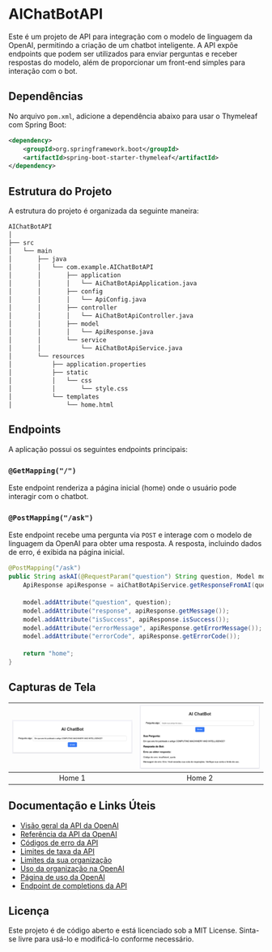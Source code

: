 # AIChatBotAPI

Este é um projeto de API para integração com o modelo de linguagem da OpenAI, permitindo a criação de um chatbot inteligente. A API expõe endpoints que podem ser utilizados para enviar perguntas e receber respostas do modelo, além de proporcionar um front-end simples para interação com o bot.

## Dependências

No arquivo `pom.xml`, adicione a dependência abaixo para usar o Thymeleaf com Spring Boot:

```xml
<dependency>
    <groupId>org.springframework.boot</groupId>
    <artifactId>spring-boot-starter-thymeleaf</artifactId>
</dependency>
```

## Estrutura do Projeto

A estrutura do projeto é organizada da seguinte maneira:

```
AIChatBotAPI
│
├── src
│   └── main
│       ├── java
│       │   └── com.example.AIChatBotAPI
│       │       ├── application
│       │       │   └── AiChatBotApiApplication.java
│       │       ├── config
│       │       │   └── ApiConfig.java
│       │       ├── controller
│       │       │   └── AiChatBotApiController.java
│       │       ├── model
│       │       │   └── ApiResponse.java
│       │       └── service
│       │           └── AiChatBotApiService.java
│       └── resources
│           ├── application.properties
│           ├── static
│           │   └── css
│           │       └── style.css
│           └── templates
│               └── home.html

```

## Endpoints

A aplicação possui os seguintes endpoints principais:

### `@GetMapping("/")`
Este endpoint renderiza a página inicial (home) onde o usuário pode interagir com o chatbot.

### `@PostMapping("/ask")`
Este endpoint recebe uma pergunta via `POST` e interage com o modelo de linguagem da OpenAI para obter uma resposta. A resposta, incluindo dados de erro, é exibida na página inicial.

```java
@PostMapping("/ask")
public String askAI(@RequestParam("question") String question, Model model) {
    ApiResponse apiResponse = aiChatBotApiService.getResponseFromAI(question);

    model.addAttribute("question", question);
    model.addAttribute("response", apiResponse.getMessage());
    model.addAttribute("isSuccess", apiResponse.isSuccess());
    model.addAttribute("errorMessage", apiResponse.getErrorMessage());
    model.addAttribute("errorCode", apiResponse.getErrorCode());

    return "home";
}
```

## Capturas de Tela

| <img src="imgs/home2.png" alt="home2" width="600"/> | <img src="imgs/home3.png" alt="home3" width="600"/> |
|:----------------------:|:----------------------:|
|         Home 1         |         Home 2         | 

## Documentação e Links Úteis

- [Visão geral da API da OpenAI](https://platform.openai.com/docs/overview)
- [Referência da API da OpenAI](https://platform.openai.com/docs/api-reference/introduction)
- [Códigos de erro da API](https://platform.openai.com/docs/guides/error-codes/api-errors)
- [Limites de taxa da API](https://platform.openai.com/docs/guides/rate-limits)
- [Limites da sua organização](https://platform.openai.com/settings/organization/limits)
- [Uso da organização na OpenAI](https://platform.openai.com/settings/organization/usage)
- [Página de uso da OpenAI](https://platform.openai.com/usage)
- [Endpoint de completions da API](https://api.openai.com/v1/completions)

## Licença

Este projeto é de código aberto e está licenciado sob a MIT License. Sinta-se livre para usá-lo e modificá-lo conforme necessário.

